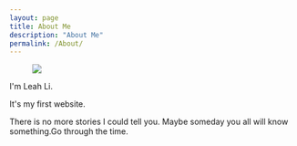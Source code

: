 ```yaml
---
layout: page
title: About Me
description: "About Me"
permalink: /About/
---
```


<figure>
  <img src="{{ site.url }}/style/Leah.png">
</figure>

I'm Leah Li.

It's my first website.

There is no more stories I could tell you. Maybe someday you all will know something.Go through the time.

